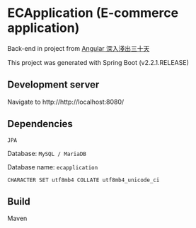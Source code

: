 # ECApplication (E-commerce application)

Back-end in project from [Angular 深入淺出三十天](https://ithelp.ithome.com.tw/articles/10209369)

This project was generated with Spring Boot (v2.2.1.RELEASE)

## Development server

Navigate to http://http://localhost:8080/

## Dependencies

`JPA`

Database: `MySQL / MariaDB`

Database name: `ecapplication`

	CHARACTER SET utf8mb4 COLLATE utf8mb4_unicode_ci

## Build

Maven
